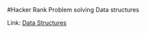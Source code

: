 #Hacker Rank Problem solving Data structures

Link: [Data Structures](https://www.hackerrank.com/domains/data-structures)
